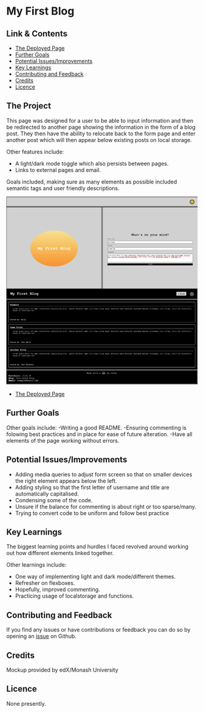 # My First Blog

## Link & Contents
- [The Deployed Page](https://jiske-n.github.io/my-blog/)
- [Further Goals](#further-goals)
- [Potential Issues/Improvements](#potential-issuesimprovements)
- [Key Learnings](#key-learnings)
- [Contributing and Feedback](#contributing-and-feedback)
- [Credits](#credits)
- [Licence](#licence)

## The Project

This page was designed for a user to be able to input information and then be redirected to another page showing the information in the form of a blog post. They then have the ability to relocate back to the form page and enter another post which will then appear below existing posts on local storage. 

Other features include:
- A light/dark mode toggle which also persists between pages.
- Links to external pages and email.

Goals included, making sure as many elements as possible included semantic tags and user friendly descriptions.

![Picture of My First Blog](./assets/pictures/my-blog-screenshot.png)
- [The Deployed Page](https://jiske-n.github.io/my-blog/)

## Further Goals

Other goals include:
-Writing a good README.
-Ensuring commenting is folowing best practices and in place for ease of future alteration.
-Have all elements of the page working without errors.

## Potential Issues/Improvements

- Adding media queries to adjust form screen so that on smaller devices the right element appears below the left.
- Adding styling so that the first letter of username and title are automatically capitalised.
- Condensing some of the code.
- Unsure if the balance for commenting is about right or too sparse/many.
- Trying to convert code to be uniform and follow best practice

## Key Learnings

The biggest learning points and hurdles I faced revolved around working out how different elements linked together.

Other learnings include:
- One way of implementing light and dark mode/different themes.
- Refresher on flexboxes.
- Hopefully, improved commenting.
- Practicing usage of localstorage and functions.

## Contributing and Feedback

If you find any issues or have contributions or feedback you can do so by opening an [issue](https://github.com/Jiske-N/my-blog/issues) on Github.

## Credits

Mockup provided by edX/Monash University

## Licence

None presently. 
